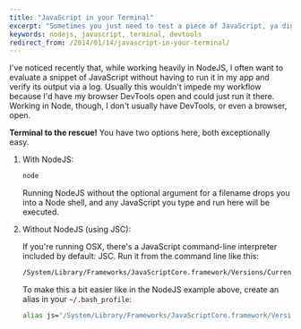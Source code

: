 ```yaml
---
title: "JavaScript in your Terminal"
excerpt: "Sometimes you just need to test a piece of JavaScript, ya dig?"
keywords: nodejs, javascript, terminal, devtools
redirect_from: /2014/01/14/javascript-in-your-terminal/
---
```

I've noticed recently that, while working heavily in NodeJS, I often want to evaluate a snippet of JavaScript without having to run it in my app and verify its output via a log. Usually this wouldn't impede my workflow because I'd have my browser DevTools open and could just run it there. Working in Node, though, I don't usually have DevTools, or even a browser, open.

**Terminal to the rescue!** You have two options here, both exceptionally easy.

1. With NodeJS:

   ```bash
   node
   ```

   Running NodeJS without the optional argument for a filename drops you into a Node shell, and any JavaScript you type and run here will be executed.

2. Without NodeJS (using JSC):

   If you're running OSX, there's a JavaScript command-line interpreter included by default: JSC. Run it from the command line like this:

   ```bash
   /System/Library/Frameworks/JavaScriptCore.framework/Versions/Current/Resources/jsc
   ```

   To make this a bit easier like in the NodeJS example above, create an alias in your `~/.bash_profile`:

   ```bash
   alias js="/System/Library/Frameworks/JavaScriptCore.framework/Versions/Current/Resources/jsc"
   ```
